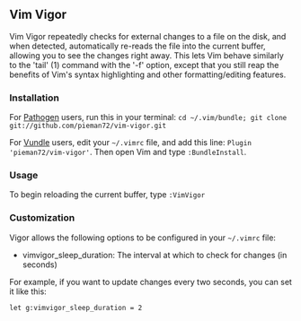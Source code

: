 ## Vim Vigor

Vim Vigor repeatedly checks for external changes to a file on the disk, and when detected, automatically re-reads the file into the current buffer, allowing you to see the changes right away. This lets Vim behave similarly to the 'tail' (1) command with the '-f' option, except that you still reap the benefits of Vim's syntax highlighting and other formatting/editing features.

### Installation

For [Pathogen](https://github.com/tpope/vim-pathogen) users, run this in your terminal: `cd ~/.vim/bundle; git clone git://github.com/pieman72/vim-vigor.git`

For [Vundle](https://github.com/gmarik/vundle) users, edit your `~/.vimrc` file, and add this line: `Plugin 'pieman72/vim-vigor'`. Then open Vim and type `:BundleInstall`.

### Usage

To begin reloading the current buffer, type `:VimVigor`

### Customization

Vigor allows the following options to be configured in your `~/.vimrc` file:

* vimvigor_sleep_duration:  The interval at which to check for changes (in seconds)

For example, if you want to update changes every two seconds, you can set it like this:

```viml
let g:vimvigor_sleep_duration = 2
```
